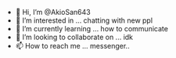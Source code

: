 - 👋 Hi, I’m @AkioSan643
- 👀 I’m interested in ... chatting with new ppl
- 🌱 I’m currently learning ... how to communicate
- 💞️ I’m looking to collaborate on ... idk
- 📫 How to reach me ... messenger..

<!---
AkioSan643/AkioSan643 is a ✨ special ✨ repository because its `README.md` (this file) appears on your GitHub profile.
You can click the Preview link to take a look at your changes.
--->
